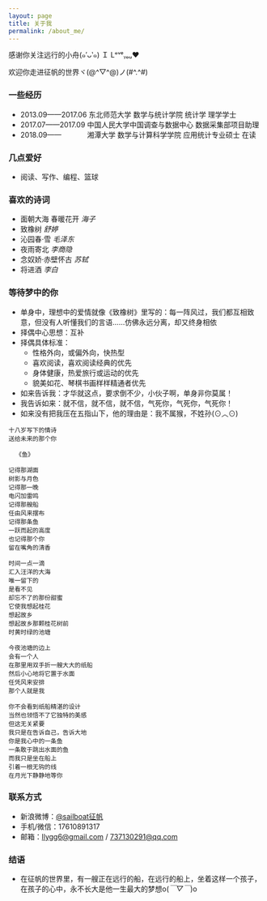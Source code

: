 ```yaml
---
layout: page
title: 关于我
permalink: /about_me/
---
```


<div align='left'>
<p>感谢你关注远行的小舟(๑′ᴗ‵๑) Ｉ Lᵒᵛᵉᵧₒᵤ❤</p>
<p>欢迎你走进征帆的世界ヾ(@^▽^@)ノ(#^.^#)</p>
</div>

### 一些经历

* 2013.09——2017.06 东北师范大学 数学与统计学院 统计学 理学学士
* 2017.07——2017.09 中国人民大学中国调查与数据中心 数据采集部项目助理
* 2018.09——&nbsp;&nbsp;&nbsp;&nbsp;&nbsp;&nbsp;&nbsp;&nbsp;&nbsp;&nbsp;&nbsp;&nbsp;&nbsp;湘潭大学 数学与计算科学学院 应用统计专业硕士 在读

### 几点爱好

* 阅读、写作、编程、篮球

### 喜欢的诗词

* 面朝大海 春暖花开 *海子*
* 致橡树 *舒婷*
* 沁园春·雪 *毛泽东*
* 夜雨寄北 *李商隐*
* 念奴娇·赤壁怀古 *苏轼*
* 将进酒 *李白*

### 等待梦中的你

* 单身中，理想中的爱情就像《致橡树》里写的：每一阵风过，我们都互相致意，但没有人听懂我们的言语……仿佛永远分离，却又终身相依
* 择偶中心思想：互补
* 择偶具体标准：
  + 性格外向，或偏外向，快热型
  + 喜欢阅读，喜欢阅读经典的优先
  + 身体健康，热爱旅行或运动的优先
  + 貌美如花、琴棋书画样样精通者优先
* 如来告诉我：才华就这点，要求倒不少，小伙子啊，单身非你莫属！
* 我告诉如来：就不信，就不信，就不信，气死你，气死你，气死你！
* 如来没有把我压在五指山下，他的理由是：我不属猴，不姓孙(⊙︿⊙)

```
十八岁写下的情诗
送给未来的那个你

  《鱼》

记得那湖面
树影与月色
记得那一晚
电闪加雷鸣
记得那艘船
任由风来摆布
记得那条鱼
一跃而起的高度
也记得那个你
留在嘴角的清香

时间一点一滴
汇入汪洋的大海
唯一留下的
是看不见
却忘不了的那份甜蜜
它使我想起桂花
想起故乡
想起故乡那颗桂花树前
时黄时绿的池塘

今夜池塘的边上
会有一个人
在那里用双手折一艘大大的纸船
然后小心地将它置于水面
任凭风来安排
那个人就是我

你不会看到纸船精湛的设计
当然也领悟不了它独特的美感
但这无关紧要
我只是在告诉自己，告诉大地
你是我心中的一条鱼
一条敢于跳出水面的鱼
而我只是坐在船上
引着一根无钩的线
在月光下静静地等你

```

### 联系方式
* 新浪微博：[@sailboat征帆](https://weibo.com/u/3167301301?refer_flag=1001030102_&is_hot=1)
* 手机/微信：17610891317
* 邮箱：llygg6@gmail.com / 737130291@qq.com

### 结语

* 在征帆的世界里，有一艘正在远行的船，在远行的船上，坐着这样一个孩子，在孩子的心中，永不长大是他一生最大的梦想o(*￣▽￣*)o